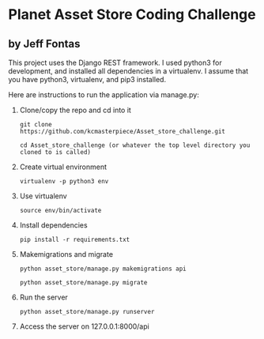 # Planet Asset Store Coding Challenge

## by Jeff Fontas

This project uses the Django REST framework. I used python3 for development, and installed all dependencies in a virtualenv.  I assume that you have python3, virtualenv, and pip3 installed.

Here are instructions to run the application via manage.py:

1. Clone/copy the repo and cd into it

	`git clone https://github.com/kcmasterpiece/Asset_store_challenge.git`
	
	`cd Asset_store_challenge (or whatever the top level directory you cloned to is called)`
2. Create virtual environment 

	`virtualenv -p python3 env`
3. Use virtualenv

	`source env/bin/activate`
4. Install dependencies

	`pip install -r requirements.txt`
5. Makemigrations and migrate

	`python asset_store/manage.py makemigrations api`
	
	`python asset_store/manage.py migrate`
6. Run the server

	`python asset_store/manage.py runserver`
	
7. Access the server on 127.0.0.1:8000/api 
